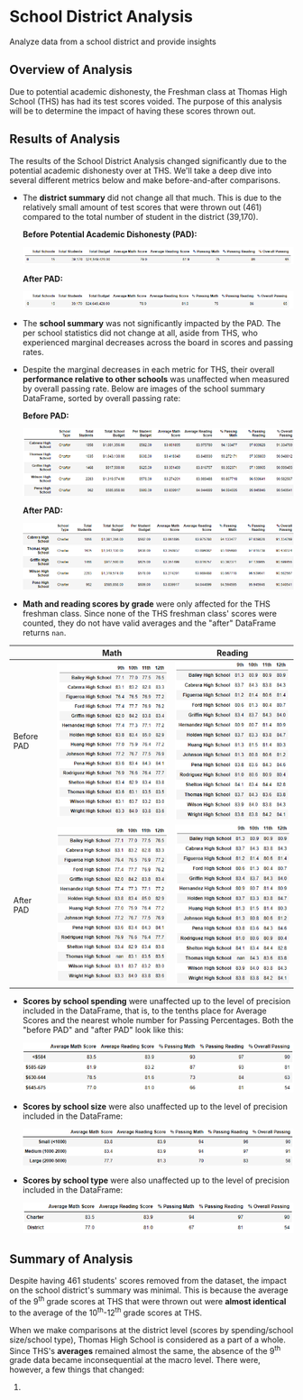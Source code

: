 # School District Analysis
Analyze data from a school district and provide insights



## Overview of Analysis

Due to potential academic dishonesty, the Freshman class at Thomas High School (THS) has had its test scores voided. The purpose of this analysis will be to determine the impact of having these scores thrown out.



## Results of Analysis

The results of the School District Analysis changed significantly due to the potential academic dishonesty over at THS. We'll take a deep dive into several different metrics below and make before-and-after comparisons.

- The **district summary** did not change all that much. This is due to the relatively small amount of test scores that were thrown out (461) compared to the total number of student in the district (39,170).

  **Before Potential Academic Dishonesty (PAD):**

  ![district_summary_before](https://github.com/cdeanatx/School_District_Analysis/blob/main/Analysis_Images/district_summary_before.png)

  **After PAD:**

  ![district_summary_after](https://github.com/cdeanatx/School_District_Analysis/blob/main/Analysis_Images/district_summary_after.png)

- The **school summary** was not significantly impacted by the PAD. The per school statistics did not change at all, aside from THS, who experienced marginal decreases across the board in scores and passing rates.

- Despite the marginal decreases in each metric for THS, their overall **performance relative to other schools** was unaffected when measured by overall passing rate. Below are images of the school summary DataFrame, sorted by overall passing rate:

  **Before PAD:**

  ![school_summary_before](https://github.com/cdeanatx/School_District_Analysis/blob/main/Analysis_Images/school_summary_before.png)

  **After PAD:**

  ![school_summary_after](https://github.com/cdeanatx/School_District_Analysis/blob/main/Analysis_Images/school_summary_after.png)

- **Math and reading scores by grade** were only affected for the THS freshman class. Since none of the THS freshman class' scores were counted, they do not have valid averages and the "after" DataFrame returns `nan`.

|            |                             Math                             |                           Reading                            |
| :--------- | :----------------------------------------------------------: | :----------------------------------------------------------: |
| Before PAD | ![math_by_grade_before](https://github.com/cdeanatx/School_District_Analysis/blob/main/Analysis_Images/math_by_grade_before.png) | ![read_by_grade_before](https://github.com/cdeanatx/School_District_Analysis/blob/main/Analysis_Images/read_by_grade_before.png) |
| After PAD  | ![math_by_grade_after](https://github.com/cdeanatx/School_District_Analysis/blob/main/Analysis_Images/math_by_grade_after.png) | ![read_by_grade_after](https://github.com/cdeanatx/School_District_Analysis/blob/main/Analysis_Images/read_by_grade_after.png) |

- **Scores by school spending** were unaffected up to the level of precision included in the DataFrame, that is, to the tenths place for Average Scores and the nearest whole number for Passing Percentages. Both the "before PAD" and "after PAD" look like this:

  ![scores_by_spending](https://github.com/cdeanatx/School_District_Analysis/blob/main/Analysis_Images/scores_by_spending.png)

- **Scores by school size** were also unaffected up to the level of precision included in the DataFrame:

  ![scores_by_size](https://github.com/cdeanatx/School_District_Analysis/blob/main/Analysis_Images/scores_by_size.png)

- **Scores by school type** were also unaffected up to the level of precision included in the DataFrame:

  ![scores_by_type](https://github.com/cdeanatx/School_District_Analysis/blob/main/Analysis_Images/scores_by_type.png)

  

## Summary of Analysis

Despite having 461 students' scores removed from the dataset, the impact on the school district's summary was minimal. This is because the average of the 9<sup>th</sup> grade scores at THS that were thrown out were **almost identical** to the average of the 10<sup>th</sup>-12<sup>th</sup> grade scores at THS.

When we make comparisons at the district level (scores by spending/school size/school type), Thomas High School is considered as a part of a whole. Since THS's **averages** remained almost the same, the absence of the 9<sup>th</sup> grade data became inconsequential at the macro level. There were, however, a few things that changed:

1. 

